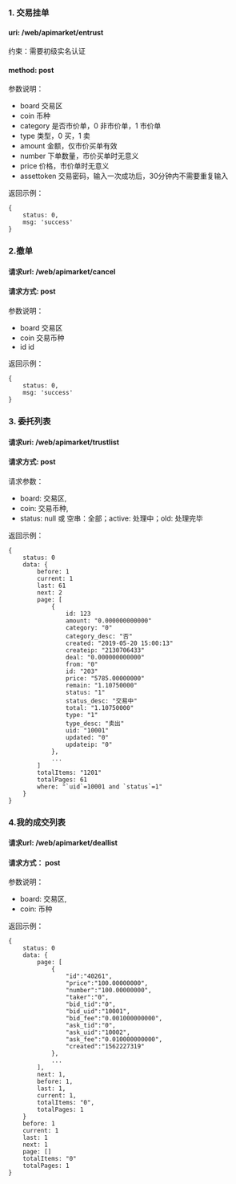 
### 1. 交易挂单

#### uri: /web/apimarket/entrust

约束：需要初级实名认证

#### method: post

参数说明：
- board 交易区
- coin 币种
- category 是否市价单，0 非市价单，1 市价单
- type 类型，0 买，1 卖
- amount 金额，仅市价买单有效
- number 下单数量，市价买单时无意义
- price 价格，市价单时无意义
- assettoken 交易密码，输入一次成功后，30分钟内不需要重复输入

返回示例：
```
{
    status: 0,
    msg: 'success'
}

```

### 2.撤单
####  请求url: /web/apimarket/cancel
####  请求方式: post

参数说明：
- board 交易区
- coin 交易币种
- id id

返回示例：
```
{
    status: 0,
    msg: 'success'
}

```



### 3. 委托列表
#### 请求uri: /web/apimarket/trustlist
#### 请求方式: post
请求参数：
- board: 交易区,
- coin: 交易币种,
- status: null 或 空串：全部；active: 处理中；old: 处理完毕

返回示例：
```
{
    status: 0
    data: {
        before: 1
        current: 1
        last: 61
        next: 2
        page: [
            {
                id: 123
                amount: "0.000000000000"
                category: "0"
                category_desc: "否"
                created: "2019-05-20 15:00:13"
                createip: "2130706433"
                deal: "0.000000000000"
                from: "0"
                id: "203"
                price: "5785.00000000"
                remain: "1.10750000"
                status: "1"
                status_desc: "交易中"
                total: "1.10750000"
                type: "1"
                type_desc: "卖出"
                uid: "10001"
                updated: "0"
                updateip: "0"
            },
            ...
        ]
        totalItems: "1201"
        totalPages: 61
        where: "`uid`=10001 and `status`=1"
    }
}
```


### 4.我的成交列表
#### 请求url: /web/apimarket/deallist
#### 请求方式： post

参数说明：
- board: 交易区,
- coin: 币种

返回示例：
```
{
    status: 0
    data: {
        page: [
            {
                "id":"40261",
                "price":"100.00000000",
                "number":"100.00000000",
                "taker":"0",
                "bid_tid":"0",
                "bid_uid":"10001",
                "bid_fee":"0.001000000000",
                "ask_tid":"0",
                "ask_uid":"10002",
                "ask_fee":"0.010000000000",
                "created":"1562227319"
            },
            ...
        ], 
        next: 1, 
        before: 1, 
        last: 1,
        current: 1, 
        totalItems: "0", 
        totalPages: 1
    }
    before: 1
    current: 1
    last: 1
    next: 1
    page: []
    totalItems: "0"
    totalPages: 1
}
```
